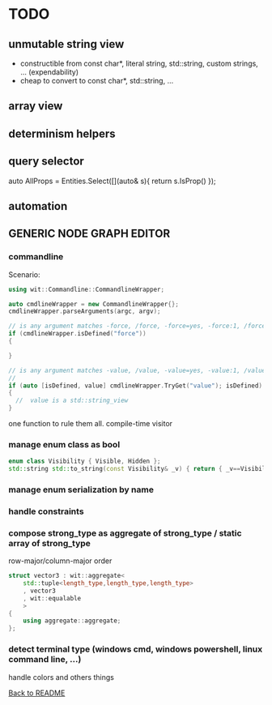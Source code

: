 # TODO

## unmutable string view

- constructible from const char*, literal string, std::string, custom strings, ... (expendability)
- cheap to convert to const char*, std::string, ...

## array view

## determinism helpers

## query selector

auto AllProps = Entities.Select([](auto& s){ return s.IsProp() });

## automation

## GENERIC NODE GRAPH EDITOR

### commandline

Scenario:

```cpp
using wit::Commandline::CommandlineWrapper;

auto cmdlineWrapper = new CommandlineWrapper{};
cmdlineWrapper.parseArguments(argc, argv);

// is any argument matches -force, /force, -force=yes, -force:1, /force=0, or /force:"true"
if (cmdlineWrapper.isDefined("force"))
{

}

// is any argument matches -value, /value, -value=yes, -value:1, /value=0, or /value:"true"
// 
if (auto [isDefined, value] cmdlineWrapper.TryGet("value"); isDefined)
{
  //  value is a std::string_view
}
```

one function to rule them all.
compile-time visitor

### manage enum class as bool

```cpp
enum class Visibility { Visible, Hidden };
std::string std::to_string(const Visibility& _v) { return { _v==Visibility::Visible?"Visible":"Hidden" }; }
```

### manage enum serialization by name

### handle constraints

### compose strong_type as aggregate of strong_type / static array of strong_type

row-major/column-major order

```cpp
struct vector3 : wit::aggregate<
    std::tuple<length_type,length_type,length_type>
    , vector3
    , wit::equalable
    >
{
    using aggregate::aggregate;
};
```

### detect terminal type (windows cmd, windows powershell, linux command line, ...)

handle colors and others things

[Back to README](README.md)